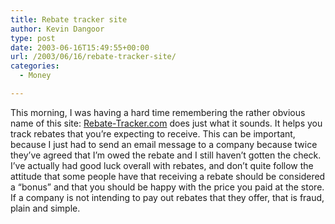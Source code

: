 ```yaml
---
title: Rebate tracker site
author: Kevin Dangoor
type: post
date: 2003-06-16T15:49:55+00:00
url: /2003/06/16/rebate-tracker-site/
categories:
  - Money

---
```

This morning, I was having a hard time remembering the rather obvious name of this site: [Rebate-Tracker.com][1] does just what it sounds. It helps you track rebates that you&#8217;re expecting to receive. This can be important, because I just had to send an email message to a company because twice they&#8217;ve agreed that I&#8217;m owed the rebate and I still haven&#8217;t gotten the check. I&#8217;ve actually had good luck overall with rebates, and don&#8217;t quite follow the attitude that some people have that receiving a rebate should be considered a &#8220;bonus&#8221; and that you should be happy with the price you paid at the store. If a company is not intending to pay out rebates that they offer, that is fraud, plain and simple.

 [1]: http://rebate-tracker.com/Default.aspx "Rebate-Tracker.com - Track Rebates / Check Rebate Status"